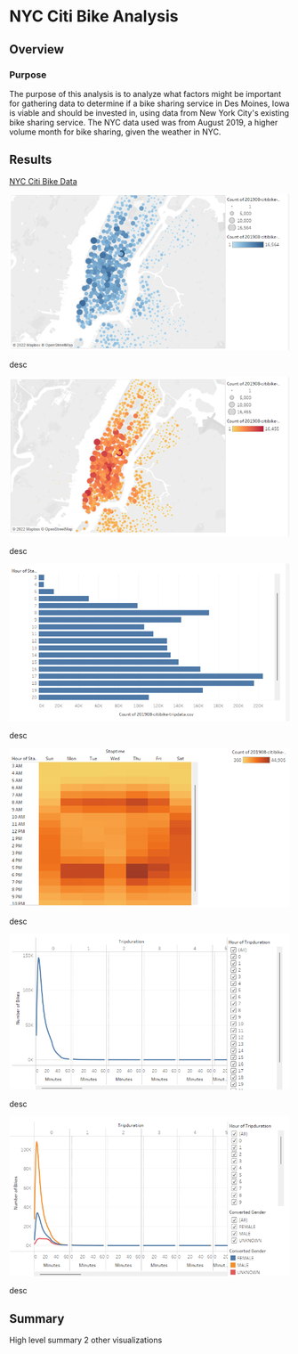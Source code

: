 # NYC Citi Bike Analysis
## Overview
### Purpose
The purpose of this analysis is to analyze what factors might be important for gathering data to determine if a bike sharing service in Des Moines, Iowa is viable and should be invested in, using data from New York City's existing bike sharing service. The NYC data used was from August 2019, a higher volume month for bike sharing, given the weather in NYC.

## Results
[NYC Citi Bike Data](https://public.tableau.com/app/profile/rob.barbush/viz/CitiBikeModule_16463421882900/NYCCitiBike#1 "NYC Citi Bike")

![Rides by Starting Location](https://github.com/RBarbush84/bikesharing/blob/main/Resources/Rides%20by%20Start%20Loc.png)

desc

![Rides by Ending Location](https://github.com/RBarbush84/bikesharing/blob/main/Resources/Rides%20by%20End%20Loc.png)

desc

![Rides by Start Time](https://github.com/RBarbush84/bikesharing/blob/main/Resources/Rides%20by%20Start%20Time.png)

desc

![Daily Rides by Start Time](https://github.com/RBarbush84/bikesharing/blob/main/Resources/Daily%20Rides%20by%20Start%20Time.png)

desc

![Rides by Trip Duration](https://github.com/RBarbush84/bikesharing/blob/main/Resources/Rides%20by%20Trip%20Duration.png)

desc

![Rides by Trip Duration and Gender](https://github.com/RBarbush84/bikesharing/blob/main/Resources/Rides%20by%20Trip%20Duration%20and%20Gender.png)

desc



## Summary
High level summary
2 other visualizations
